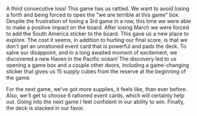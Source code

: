  A third consecutive loss! This game has us rattled. We want to avoid losing a forth and being forced to open the "we are terrible at this game" box. Despite the frustration of losing a 3rd game in a row, this time we were able to make a positive impact on the board. After losing March we were forced to add the South America sticker to the board. This gave us a new place to explore. The cost it seems, in addition to hurting our final score, is that we don't get an unrationed event card that is powerful and pads the deck. To salve our disappoint, and in a long awaited moment of excitement, we discovered a new Haven in the Pacific ocean! The discovery led to us opening a game box and a couple other doors, including a game-changing sticker that gives us 15 supply cubes from the reserve at the beginning of the game.

 For the next game, we've got more supplies, it feels like, than ever before. Also, we'll get to choose 6 rationed event cards, which will certainly help out. Going into the next game I feel confident in our ability to win. Finally, the deck is stacked in our favor.
